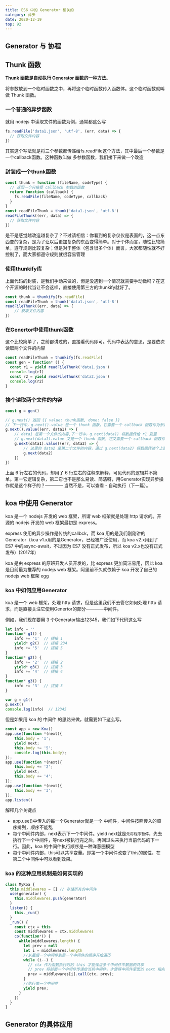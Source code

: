 ```yaml
---
title: ES6 中的 Generator 相关的
category: 异步
date: 2020-12-19
top: 92
---
```


## Generator 与 协程





## Thunk 函数

**Thunk 函数是自动执行 Generator 函数的一种方法**。

将参数放到一个临时函数之中，再将这个临时函数传入函数体。这个临时函数就叫做 Thunk 函数。

### 一个普通的异步函数

就用 nodejs 中读取文件的函数为例，通常都这么写

```js
fs.readFile('data1.json', 'utf-8', (err, data) => {
  // 获取文件内容
})
```
其实这个写法就是将三个参数都传递给fs.readFile这个方法，其中最后一个参数是一个callback函数。这种函数叫做 多参数函数，我们接下来做一个改造

### 封装成一个thunk函数

```js
const thunk = function (fileName, codeType) {
  // 返回一个只接受 callback 参数的函数
  return function (callback) {
    fs.readFile(fileName, codeType, callback)
  }
}
const readFileThunk = thunk('data1.json', 'utf-8')
readFileThunk((err, data) => {
  // 获取文件内容
})
```

是不是感觉越改造越复杂了？不过请相信：你看到的复杂仅仅是表面的，这一点东西变的复杂，是为了让以后更加复杂的东西变得简单。对于个体而言，随性比较简单，遵守规则比较复杂；但是对于整体（包含很多个体）而言，大家都随性就不好控制了，而大家都遵守规则就很容易管理

### 使用thunkify库

上面代码的封装，是我们手动来做的，但是没遇到一个情况就需要手动做吗？在这个开源的时代当让不会这样，直接使用第三方的thunkify就好了。

```js
const thunk = thunkify(fs.readFile)
const readFileThunk = thunk('data1.json', 'utf-8')
readFileThunk((err, data) => {
    // 获取文件内容
})
```

### 在Genertor中使用thunk函数

这个比较简单了，之前都讲过的，直接看代码即可。代码中表达的意思，是要依次读取两个文件的内容

```js
const readFileThunk = thunkify(fs.readFile)
const gen = function* () {
  const r1 = yield readFileThunk('data1.json')
  console.log(r1)
  const r2 = yield readFileThunk('data2.json')
  console.log(r2)
}
```

### 挨个读取两个文件的内容

```js
const g = gen()

// g.next() 返回 {{ value: thunk函数, done: false }} 
// 下一行中，g.next().value 是一个 thunk 函数，它需要一个 callback 函数作为参数传递进去
g.next().value((err, data1) => {
    // data1 是第一个文件的内容,下一行中，g.next(data1) 将数据传给 r1 变量
    // g.next(data1).value 又是一个 thunk 函数，它又需要一个 callback 函数作为参数传递进去
    g.next(data1).value((err, data2) => {
        // 这里的 data2 是第二个文件的内容，通过 g.next(data2) 将数据传递个上面的 r2 变量
        g.next(data2)
    })
})
```
上面 6 行左右的代码，却用了 6 行左右的注释来解释，可见代码的逻辑并不简单。第一它逻辑复杂，第二它也不是那么易读、简洁呀，用Generator实现异步操作就是这个样子的？———— 当然不是，可以查看 - 自动执行（下一篇）。
## koa 中使用 Generator

koa 是一个 nodejs 开发的 web 框架，所谓 web 框架就是处理 http 请求的。开源的 nodejs 开发的 web 框架最初是 express。

express 使用的异步操作是传统的callbck，而 koa 用的是我们刚刚讲的Generator（koa v1.x用的是Generator，已经被广泛使用，而 koa v2.x用到了 ES7 中的async-await，不过因为 ES7 没有正式发布，所以 koa v2.x也没有正式发布）(2017年)

koa 是由 express 的原班开发人员开发的，比 express 更加简洁易用，因此 koa 是目前最为推荐的 nodejs web 框架。阿里前不久就依赖于 koa 开发了自己的 nodejs web 框架 egg


### koa 中如何应用Generator

koa 是一个 web 框架，处理 http 请求，但是这里我们不去管它如何处理 http 请求，而是直接关注它使用Genertor的部分————中间件。

例如，我们现在要用 3 个Generator输出12345，我们如下代码这么写

```js
let info = ''
function* g1() {
    info += '1'  // 拼接 1
    yield* g2()  // 拼接 234
    info += '5'  // 拼接 5
}
function* g2() {
    info += '2'  // 拼接 2
    yield* g3()  // 拼接 3
    info += '4'  // 拼接 4
}
function* g3() {
    info += '3'  // 拼接 3
}

var g = g1()
g.next()
console.log(info)  // 12345
```

但是如果用 koa 的 中间件 的思路来做，就需要如下这么写。
```js
const app = new Koa()
app.use(function *(next){
    this.body = '1';
    yield next;
    this.body += '5';
    console.log(this.body);
});
app.use(function *(next){
    this.body += '2';
    yield next;
    this.body += '4';
});
app.use(function *(next){
    this.body += '3';
});
app.listen()
```
解释几个关键点

- app.use()中传入的每一个Generator就是一个 中间件，中间件按照传入的顺序排列，顺序不能乱
- 每个中间件内部，next表示下一个中间件。yield next就是`先将程序暂停`，先去执行下一个中间件，等next被执行完之后，再回过头来执行当前代码的下一行。因此，koa 的中间件执行顺序是一种洋葱圈模型
- 每个中间件内部，this可以共享变量。即第一个中间件改变了this的属性，在第二个中间件中可以看到效果。

### koa 的这种应用机制是如何实现的


```js
class MyKoa {
  this.middlewares = [] // 存储所有的中间件
  use(generator) {
    this.middlewares.push(generator)
  }
  listen() {
    this._run()
  }
  _run() {
    const ctx = this
    const middlewares = ctx.middlewares
    co(function*() {
      while(middlewares.length) {
        let prev = null
        let i = middlewares.length
        //从最后一个中间件到第一个中间件的顺序开始遍历
        while (i--) {
          // ctx 作为函数执行时的 this 才能保证多个中间件中数据的共享
          // prev 将前面一个中间件传递给当前中间件，才使得中间件里面的 next 指向下一个中间件
          prev = middlewares[i].call(ctx, prev);
        }
        //执行第一个中间件
        yield prev;
      }
    })
  }
}
```


## Generator 的具体应用


